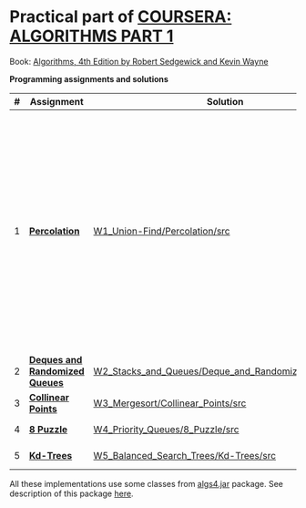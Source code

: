 # Practical part of [COURSERA: ALGORITHMS PART 1](https://www.coursera.org/learn/algorithms-part1)

Book: [Algorithms, 4th Edition by Robert Sedgewick and Kevin Wayne](http://algs4.cs.princeton.edu/home/)

**Programming assignments and solutions**

\#  | Assignment | Solution | Result | Comment
--- | ---------- | -------- |:------:| -------
1 | [**Percolation**](http://coursera.cs.princeton.edu/algs4/assignments/percolation.html) | [W1_Union-Find/Percolation/src](https://github.com/AlexVeprev/algorithms-part1/tree/master/W1_Union-Find/Percolation/src) | [94/100 (93.08%)](https://www.coursera.org/learn/algorithms-part1/programming/Lhp5z/percolation/submission) | Backwash bug exists, good solution has not been found; recursive solution can be used (result: 99-100%), but it is unstable for big input (stack overflows)
2 | [**Deques and Randomized Queues**](http://coursera.cs.princeton.edu/algs4/assignments/queues.html) | [W2_Stacks_and_Queues/Deque_and_Randomized_Queue/src](https://github.com/AlexVeprev/algorithms-part1/tree/master/W2_Stacks_and_Queues/Deque_and_Randomized_Queue/src) | [100/100 (100.00%)](https://www.coursera.org/learn/algorithms-part1/programming/zamjZ/deques-and-randomized-queues/submission) | -
3 | [**Collinear Points**](http://coursera.cs.princeton.edu/algs4/assignments/collinear.html) | [W3_Mergesort/Collinear_Points/src](https://github.com/AlexVeprev/algorithms-part1/tree/master/W3_Mergesort/Collinear_Points/src) | [100/100 (100.00%)](https://www.coursera.org/learn/algorithms-part1/programming/prXiW/collinear-points/submission) |  -
4 | [**8 Puzzle**](http://coursera.cs.princeton.edu/algs4/assignments/8puzzle.html) | [W4_Priority_Queues/8_Puzzle/src](https://github.com/AlexVeprev/algorithms-part1/tree/master/W4_Priority_Queues/8_Puzzle/src) | [100/100 (100.00%)](https://www.coursera.org/learn/algorithms-part1/programming/iqOQi/8-puzzle/submission) |  -
5 | [**Kd-Trees**](http://coursera.cs.princeton.edu/algs4/assignments/kdtree.html) | [W5_Balanced_Search_Trees/Kd-Trees/src](https://github.com/AlexVeprev/algorithms-part1/tree/master/W5_Balanced_Search_Trees/Kd-Trees/src) | [100/100 (100.00%)](https://www.coursera.org/learn/algorithms-part1/programming/wuF0a/kd-trees/submission) |  -

All these implementations use some classes from [algs4.jar](http://algs4.cs.princeton.edu/code/algs4.jar) package.
See description of this package [here](http://algs4.cs.princeton.edu/code/).
